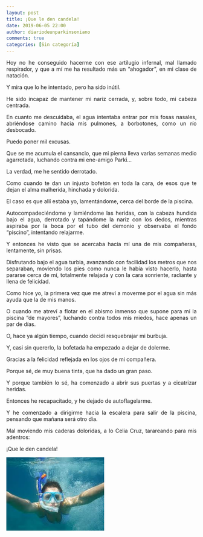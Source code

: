```yaml
---
layout: post
title: ¡Que le den candela!
date: 2019-06-05 22:00
author: diariodeunparkinsoniano
comments: true
categories: [Sin categoría]
---
```

<p style="text-align:justify;">Hoy no he conseguido hacerme con ese artilugio infernal, mal llamado respirador, y que a mí me ha resultado más un “ahogador”, en mi clase de natación.</p>
<p style="text-align:justify;">Y mira que lo he intentado, pero ha sido inútil.</p>
<p style="text-align:justify;">He sido incapaz de mantener mi nariz cerrada, y, sobre todo, mi cabeza centrada.</p>
<p style="text-align:justify;">En cuanto me descuidaba, el agua intentaba entrar por mis fosas nasales, abriéndose camino hacia mis pulmones, a borbotones, como un río desbocado.</p>
<p style="text-align:justify;">Puedo poner mil excusas.</p>
<p style="text-align:justify;">Que se me acumula el cansancio, que mi pierna lleva varias semanas medio agarrotada, luchando contra mi ene-amigo Parki…</p>
<p style="text-align:justify;">La verdad, me he sentido derrotado.</p>
<p style="text-align:justify;">Como cuando te dan un injusto bofetón en toda la cara, de esos que te dejan el alma malherida, hinchada y dolorida.</p>
<p style="text-align:justify;">El caso es que allí estaba yo, lamentándome, cerca del borde de la piscina.</p>
<p style="text-align:justify;">Autocompadeciéndome y lamiéndome las heridas, con la cabeza hundida bajo el agua, derrotado y tapándome la nariz con los dedos, mientras aspiraba por la boca por el tubo del demonio y observaba el fondo “piscino”, intentando relajarme.</p>
<p style="text-align:justify;">Y entonces he visto que se acercaba hacía mí una de mis compañeras, lentamente, sin prisas.</p>
<p style="text-align:justify;">Disfrutando bajo el agua turbia, avanzando con facilidad los metros que nos separaban, moviendo los pies como nunca le había visto hacerlo, hasta pararse cerca de mí, totalmente relajada y con la cara sonriente, radiante y llena de felicidad.</p>
<p style="text-align:justify;">Como hice yo, la primera vez que me atreví a moverme por el agua sin más ayuda que la de mis manos.</p>
<p style="text-align:justify;">O cuando me atreví a flotar en el abismo inmenso que supone para mí la piscina “de mayores”, luchando contra todos mis miedos, hace apenas un par de días.</p>
<p style="text-align:justify;">O, hace ya algún tiempo, cuando decidí resquebrajar mi burbuja.</p>
<p style="text-align:justify;">Y, casi sin quererlo, la bofetada ha empezado a dejar de dolerme.</p>
<p style="text-align:justify;">Gracias a la felicidad reflejada en los ojos de mi compañera.</p>
<p style="text-align:justify;">Porque sé, de muy buena tinta, que ha dado un gran paso.</p>
<p style="text-align:justify;">Y porque también lo sé, ha comenzado a abrir sus puertas y a cicatrizar heridas.</p>
<p style="text-align:justify;">Entonces he recapacitado, y he dejado de autoflagelarme.</p>
<p style="text-align:justify;">Y he comenzado a dirigirme hacia la escalera para salir de la piscina, pensando que mañana será otro día.</p>
<p style="text-align:justify;">Mal moviendo mis caderas doloridas, a lo Celia Cruz, tarareando para mis adentros:</p>
<p style="text-align:justify;">¡Que le den candela!</p>
<p style="text-align:justify;"><img class="img-fluid"  clasXs=" size-full wp-image-864 aligncenter" src="/assets/images/2019/06/que-le-den-candela.jpg" alt="que le den candela" width="259" height="194" /></p>

